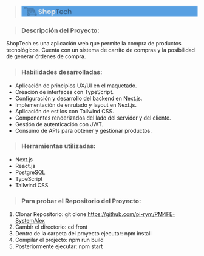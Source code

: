 > ![logo ShopTech](./front/src/assets/banner_ShopTech.png)

> ### Descripción del Proyecto:

<p>ShopTech es una aplicación web que permite la compra de productos tecnológicos. Cuenta con un sistema de carrito de compras y la posibilidad de generar órdenes de compra.</p>

> ### Habilidades desarrolladas:

- Aplicación de principios UX/UI en el maquetado.
- Creación de interfaces con TypeScript.
- Configuración y desarrollo del backend en Next.js.
- Implementación de enrutado y layout en Next.js.
- Aplicación de estilos con Tailwind CSS.
- Componentes renderizados del lado del servidor y del cliente.
- Gestión de autenticación con JWT.
- Consumo de APIs para obtener y gestionar productos.

> ### Herramientas utilizadas:

- Next.js
- React.js
- PostgreSQL
- TypeScript
- Tailwind CSS

> ### Para probar el Repositorio del Proyecto:

1. Clonar Repositorio: git clone https://github.com/pi-rym/PM4FE-SystemAlex
2. Cambir el directorio: cd front
3. Dentro de la carpeta del proyecto ejecutar: npm install
4. Compilar el projecto: npm run build
5. Posteriormente ejecutar: npm start
